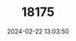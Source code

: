 ---
title: "18175"
category: "Pristis pectinata"
draft: false
date: 2024-02-22 13:03:50
languages:
  English: ["Wide Sawfish", "Smalltooth Sawfish"]
  Spanish; Castilian: ["Pejepeine", "Sayyafah"]
  French: ["Poisson-scie"]
---